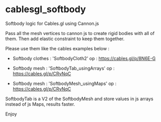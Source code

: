 # cablesgl_softbody
Softbody logic for Cables.gl using Cannon.js

Pass all the mesh vertices to cannon js to create rigid bodies with all of them.
Then add elastic constraint to keep them together.



Please use them like the cables examples below :

- Softbody clothes : 'SoftbodyCloth2' op : https://cables.gl/p/8N6E-G

- Softbody mesh : 'SoftbodyTab_usingArrays' op : https://cables.gl/p/CRyNqC

- Softbody mesh : 'SoftbodyMesh_usingMaps' op : https://cables.gl/p/CRyNqC

SoftbodyTab is a V2 of the SoftbodyMesh and store values in js arrays instead of js Maps, results faster.

Enjoy



